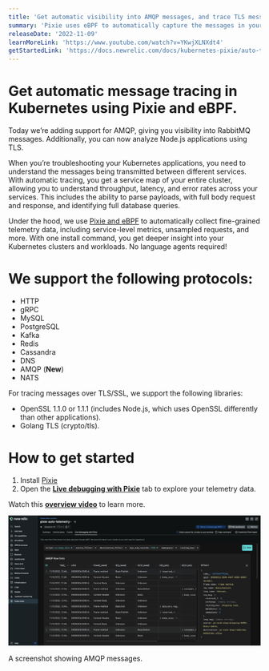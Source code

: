 ```yaml
---
title: 'Get automatic visibility into AMQP messages, and trace TLS messages to Node.js services in your K8s clusters'
summary: 'Pixie uses eBPF to automatically capture the messages in your clusters and now supports 10 protocols and two encryption libraries'
releaseDate: '2022-11-09'
learnMoreLink: 'https://www.youtube.com/watch?v=YKwjXLNXdt4'
getStartedLink: 'https://docs.newrelic.com/docs/kubernetes-pixie/auto-telemetry-pixie/install-auto-telemetry-pixie/'
---
```


# Get automatic message tracing in Kubernetes using Pixie and eBPF.

Today we’re adding support for AMQP, giving you visibility into RabbitMQ messages. Additionally, you can now analyze Node.js applications using TLS.

When you’re troubleshooting your Kubernetes applications, you need to understand the messages being transmitted between different services. With automatic tracing, you get a service map of your entire cluster, allowing you to understand throughput, latency, and error rates across your services. This includes the ability to parse payloads, with full body request and response, and identifying full database queries.

Under the hood, we use [Pixie and eBPF](https://docs.px.dev/about-pixie/pixie-ebpf) to automatically collect fine-grained telemetry data, including service-level metrics, unsampled requests, and more. With one install command, you get deeper insight into your Kubernetes clusters and workloads. No language agents required!

# We support the following protocols:
- HTTP
- gRPC
- MySQL
- PostgreSQL
- Kafka
- Redis
- Cassandra
- DNS
- AMQP (**New**)
- NATS

For tracing messages over TLS/SSL, we support the following libraries:
- OpenSSL 1.1.0 or 1.1.1 (includes Node.js, which uses OpenSSL differently than other applications).
- Golang TLS (crypto/tls).

# How to get started
1. Install [Pixie](https://docs.newrelic.com/docs/kubernetes-pixie/auto-telemetry-pixie/install-auto-telemetry-pixie)
2. Open the [**Live debugging with Pixie**](https://docs.newrelic.com/docs/kubernetes-pixie/auto-telemetry-pixie/understand-use-data/live-debugging-with-pixie) tab to explore your telemetry data.

Watch this [**overview video**](https://www.youtube.com/watch?v=YKwjXLNXdt4) to learn more.

![A screenshot showing AMQP messages.](./images/AMQP.png "A screenshot showing AMQP messages.")

<figcaption>A screenshot showing AMQP messages.</figcaption>
